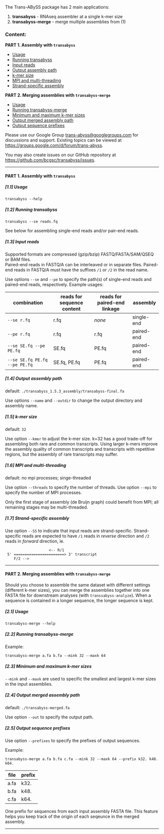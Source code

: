 The Trans-ABySS package has 2 main applications:  
1. **transabyss** - RNAseq assembler at a single k-mer size  
2. **transabyss-merge** - merge multiple assemblies from (1)  


### Content:  
**PART 1. Assembly with `transabyss`**  
+ [Usage](#11-usage)  
+ [Running transabyss](#12-running-transabyss)  
+ [Input reads](#13-input-reads)  
+ [Output assembly path](#14-output-assembly-path)  
+ [k-mer size](#15-k-mer-size)  
+ [MPI and multi-threading](#16-mpi-and-multi-threading)  
+ [Strand-specific assembly](#17-strand-specific-assembly)  

**PART 2. Merging assemblies with `transabyss-merge`**  
+ [Usage](#21-usage)   
+ [Running transabyss-merge](#22-running-transabyss-merge)  
+ [Minimum and maximum k-mer sizes](#23-minimum-and-maximum-k-mer-sizes)  
+ [Output merged assembly path](#24-output-merged-assembly-path)  
+ [Output sequence prefixes](#25-output-sequence-prefixes)  

Please use our Google Group <trans-abyss@googlegroups.com> for discussions and support. Existing topics can be viewed at <https://groups.google.com/d/forum/trans-abyss>.
  
You may also create issues on our GitHub repository at <https://github.com/bcgsc/transabyss/issues>.

----

#### PART 1. Assembly with `transabyss`

##### [1.1] Usage  

    transabyss --help    

    
##### [1.2] Running transabyss  
  
    transabyss --se reads.fq  

See below for assembling single-end reads and/or pair-end reads.


##### [1.3] Input reads  

Supported formats are compressed (gzip/bzip) FASTQ/FASTA/SAM/QSEQ or BAM files.  
Paired-end reads in FASTQ/A can be interleaved or in separate files.
Paired-end reads in FASTQ/A must have the suffixes `/1` or `/2` in the read name.
  
Use options `--se` and `--pe` to specify the path(s) of single-end reads and paired-end reads, respectively. Example usages:

combination | reads for sequence content | reads for paired-end linkage | assembly
----|----|----|----
`--se r.fq` | r.fq | _none_ | single-end
`--pe r.fq` | r.fq | r.fq | paired-end
`--se SE.fq --pe PE.fq` | SE.fq | PE.fq | paired-end
`--se SE.fq PE.fq --pe PE.fq` | SE.fq, PE.fq | PE.fq | paired-end
                
                                 
##### [1.4] Output assembly path
  
default:  `./transabyss_1.5.3_assembly/transabyss-final.fa`
  
Use options `--name` and `--outdir` to change the output directory and assembly name.
  
  
##### [1.5] k-mer size

default: `32`
  
Use option `--kmer` to adjust the k-mer size.
k=32 has a good trade-off for assembling both rare and common transcripts.
Using larger k-mers improve the assembly quality of common transcripts and transcripts with repetitive regions, but the assembly of rare transcripts may suffer.
  
  
##### [1.6] MPI and multi-threading

default:  no mpi processes; singe-threaded
    
Use option `--threads` to specify the number of threads.
Use option `--mpi` to specify the number of MPI processes.
  
Only the first stage of assembly (de Bruijn graph) could benefit from MPI; all remaining stages may be multi-threaded.


##### [1.7] Strand-specific assembly

Use option `--SS` to indicate that input reads are strand-specific.
Strand-specific reads are expected to have `/1` reads in _reverse_ direction and `/2` reads in _forward_ direction, ie.
```    
                    <-- R/1
 5' =======================> 3' transcript
    F/2 -->
```
----
  
#### PART 2. Merging assemblies with `transabyss-merge`
  
Should you choose to assemble the same dataset with different settings (different k-mer sizes), you can merge the assemblies together into one FASTA file for downstream analyses (with `transsabyss-analyze`). When a sequence is contained in a longer sequence, the longer sequence is kept.

##### [2.1] Usage

    transabyss-merge --help


##### [2.2] Running transabyss-merge
    
Example:
  
    transabyss-merge a.fa b.fa --mink 32 --maxk 64


##### [2.3] Minimum and maximum k-mer sizes
  
`--mink` and `--maxk` are used to specific the smallest and largest k-mer sizes in the input assemblies.
  
  
##### [2.4] Output merged assembly path
  
default:  `./transabyss-merged.fa`
  
Use option `--out` to specify the output path.


##### [2.5] Output sequence prefixes
  
Use option `--prefixes` to specify the prefixes of output sequences.
  
Example:
  
    transabyss-merge a.fa b.fa c.fa --mink 32 --maxk 64 --prefix k32. k48. k64.

file | prefix  
-----|--------  
a.fa | k32.  
b.fa | k48.  
c.fa | k64.  
  
One prefix for sequences from each input assembly FASTA file. This feature helps you keep track of the origin of each seqeunce in the merged assembly.

----
